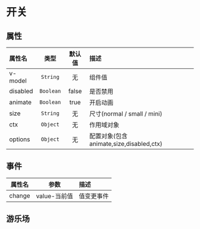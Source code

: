 # 开关

## 属性

| 属性名   |   类型    | 默认值 | 描述                                     |
| :------- | :-------: | :----: | :--------------------------------------- |
| v-model  | `String`  |   无   | 组件值                                   |
| disabled | `Boolean` | false  | 是否禁用                                 |
| animate  | `Boolean` |  true  | 开启动画                                 |
| size     | `String`  |   无   | 尺寸(normal / small / mini)              |
| ctx      | `Object`  |   无   | 作用域对象                               |
| options  | `Object`  |   无   | 配置对象(包含 animate,size,disabled,ctx) |

## 事件

| 属性名 |     参数     | 描述       |
| :----: | :----------: | :--------- |
| change | value-当前值 | 值变更事件 |  |

## 游乐场

<vuep template="#example"></vuep>

<script v-pre type="text/x-template" id="example">
<template>
  <div class="demo-container">
		<xui-switch v-model="v" size="mini"></xui-switch>
		<xui-switch v-model="v" size="small"></xui-switch>
		<xui-switch v-model="v" @change="changeHandle"></xui-switch>
		<xui-switch v-model="v" size="big"></xui-switch>
		<xui-switch :disabled="true"></xui-switch>
		<xui-switch :animate="false"></xui-switch>
        <p>value : {{v}}</p>
  </div>
</template>

<script>
export default {
    data(){
        return {
            v:true
        }
    },
    methods : {
        changeHandle(v){
            console.log(v)
        }
    }
}
</script>
</script>
